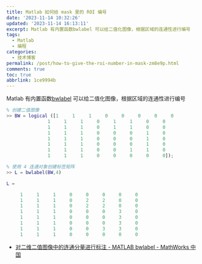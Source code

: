 ```yaml
---
title: Matlab 如何给 mask 里的 ROI 编号
date: '2023-11-14 10:32:26'
updated: '2023-11-14 16:13:11'
excerpt: Matlab 有内置函数bwlabel 可以给二值化图像，根据区域的连通性进行编号
tags:
  - Matlab
  - 编程
categories:
  - 技术博客
permalink: /post/how-to-give-the-roi-number-in-mask-zm8e9p.html
comments: true
toc: true
abbrlink: 1ce9994b
---
```




Matlab 有内置函数[bwlabel](https://ww2.mathworks.cn/help/images/ref/bwlabel.html) 可以给二值化图像，根据区域的连通性进行编号

```matlab
% 创建二值图像
>> BW = logical ([1     1     1     0     0     0     0     0
               1     1     1     0     1     1     0     0
               1     1     1     0     1     1     0     0
               1     1     1     0     0     0     1     0
               1     1     1     0     0     0     1     0
               1     1     1     0     0     0     1     0
               1     1     1     0     0     1     1     0
               1     1     1     0     0     0     0     0]);

% 使用 4 连通对象创建标签矩阵
>> L = bwlabel(BW,4)

L =

     1     1     1     0     0     0     0     0
     1     1     1     0     2     2     0     0
     1     1     1     0     2     2     0     0
     1     1     1     0     0     0     3     0
     1     1     1     0     0     0     3     0
     1     1     1     0     0     0     3     0
     1     1     1     0     0     3     3     0
     1     1     1     0     0     0     0     0
```

* [对二维二值图像中的连通分量进行标注 - MATLAB bwlabel - MathWorks 中国](https://ww2.mathworks.cn/help/images/ref/bwlabel.html)
